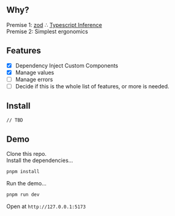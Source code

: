 ## Why?

Premise 1: [zod](https://github.com/colinhacks/zod) ∴ [Typescript Inference](https://www.typescriptlang.org/docs/handbook/type-inference.html)  
Premise 2: Simplest ergonomics

## Features

- [x] Dependency Inject Custom Components  
- [x] Manage values  
- [ ] Manage errors  
- [ ] Decide if this is the whole list of features, or more is needed.

## Install

```sh
// TBD
```

## Demo

Clone this repo.  
Install the dependencies...
```sh
pnpm install
```
Run the demo...
```sh
pnpm run dev
```

Open at `http://127.0.0.1:5173`
